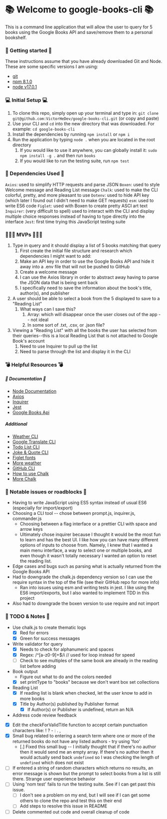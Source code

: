 # 📚 Welcome to google-books-cli 📚

This is a command line application that will allow the user to query for 5 books using the Google Books API and save/remove them to a personal bookshelf.

### 🏁 Getting started 🏁

These instructions assume that you have already downloaded Git and Node. These are some specific versions I am using:

- [git](https://git-scm.com/downloads)
- [npm 8.1.0](https://docs.npmjs.com/)
- [node v17.0.1](https://nodejs.org/en/)

### 💻 Initial Setup 💻

1. To clone this repo, simply open up your terminal and type in: `git clone git@github.com:VictorHeDev/google-books-cli.git` (or copy and paste)
2. Use your CLI and `cd` into the new directory that was downloaded. For example: `cd google-books-cli`
3. Install the dependencies by running `npm install` or `npm i`
4. Run the application by typing `node .` when you are located in the root directory
   1. If you would like to use it anywhere, you can globally install it: `sudo npm install -g .` and then run `books`
   2. If you would like to run the testing suite, run `npm test`

### 💾 Dependencies Used 💾

`Axios`: used to simplify HTTP requests and parse JSON
`Boxen`: used to style Welcome message and Reading List message
`Chalk`: used to make the CLI colorful, pretty, and more pleasant to use
`Dotenv`: used to hide API key (which later I found out I didn't need to make GET requests)
`esm`: used to write ES6 code
`Figlet`: used with Boxen to create pretty ASCI art text
`Inquirer`: (very difficult to spell) used to interact with the CLI and display multiple choice responses instead of having to type directly into the interface
`Jest`: first time trying this JavaScript testing suite

### ⛹🏻‍♂️ MVPs ⛹🏻‍♂️

1. Type in query and it should display a list of 5 books matching that query
   1. First create the initial file structure and research which dependencies I might want to add:
   2. Make an API key in order to use the Google Books API and hide it away into a .env file that will not be pushed to GitHub
   3. Create a welcome message
   4. I can use the Axios library in order to abstract away having to parse the JSON data that is being sent back
   5. I specifically need to save the information about the book's title, author(s), and publisher
2. A user should be able to select a book from the 5 displayed to save to a "Reading List"
   1. What ways can I save this?
      1. Array: which will disappear once the user closes out of the app -- not ideal
      2. In some sort of .txt, .csv, or .json file?
3. Viewing a "Reading List" with all the books the user has selected from their queries--this is a local Reading List that is not attached to Google Book's account
   1. Need to use Inquirer to pull up the list
   2. Need to parse through the list and display it in the CLI

### 💣 Helpful Resources 💣

##### 📜 Documentation 📜

- [Node Documentation](https://nodejs.org/dist/latest-v17.x/docs/api/)
- [Axios](https://www.npmjs.com/package/axios)
- [Inquirer](https://www.npmjs.com/package/inquirer)
- [Jest](https://jestjs.io/docs/getting-started)
- [Google Books Api](https://developers.google.com/books/docs/v1/getting_started)

##### Additional

- [Weather CLI](https://dev.to/aritik/build-a-weather-cli-tool-using-nodejs-inquirer-and-weatherapi-2f5n)
- [Google Translate CLI](https://dev.to/rushankhan1/build-a-cli-with-node-js-4jbi)
- [Todo List CLI](https://www.digitalocean.com/community/tutorials/how-to-build-command-line-applications-with-node-js)
- [Joke & Quote CLI](https://www.section.io/engineering-education/create-a-nodejs-cli/)
- [Figlet fonts](https://delightlylinux.wordpress.com/2014/05/30/produce-fancy-text-with-figlet/#:~:text=Custom%20Fonts,downloaded%20from%20the%20ftp%20site.)
- [More weather](https://codeburst.io/build-a-command-line-interface-cli-application-with-node-js-59becec90e28)
- [GitHub CLI](https://lo-victoria.com/automate-github-build-a-cli-app-with-nodejs-1)
- [How to use Chalk](https://motion-software.com/blog/color-the-nodejs-terminal-using-chalk-js-or-its-alternative)
- [More Chalk](https://alligator.io/nodejs/styling-output-command-line-node-scripts-chalk/)

### 🧱 Notable issues or roadblocks 🧱

- Having to write JavaScript using ES5 syntax instead of usual ES6 (especially for import/export)
- Choosing a CLI tool -- chose between prompt.js, inquirer.js, commander.js
  - Choosing between a flag interface or a prettier CLI with space and arrow keys
  - Ultimately chose inquirer because I thought it would be the most fun to learn and has the best UI. I like how you can have many different options of inputs to choose from. Namely, I knew that I wanted a main menu interface, a way to select one or multiple books, and even though it wasn't totally necessary I wanted an option to reset the reading list.
- Edge cases and bugs such as parsing what is actually returned from the Google Books API
- Had to downgrade the chalk.js dependency version so I can use the require syntax in the top of the file (see their GitHub repo for more info)
  - Ran into issues using esm and writing tests in jest. I like using the ES6 import/exports, but I also wanted to implement TDD in this project
- Also had to downgrade the boxen version to use require and not import

### 📝 TODO & Notes 📝

- Use chalk.js to create thematic logs
  - [x] Red for errors
  - [x] Green for success messages
- Write validator for query
  - [x] Needs to check for alphanumeric and spaces
  - [x] Regex: /^[a-z0-9]+$/i // used for loop instead for speed
  - [ ] Check to see multiples of the same book are already in the reading list before adding
- Book output
  - Figure out what to do and the colors needed
  - [x] set printType to "books" because we don't want box set collections
- Reading List
  - [x] If reading list is blank when checked, let the user know to add in more books
  - [x] Title by Author(s) published by Publisher format
    - [x] If Author(s) or Publisher is undefined, return an N/A
- Address code review feedback
- [x] Edit the checkForValidTitle function to accept certain punctuation characters like: ! ? - : . ,
- [x] Small bug related to entering a search term where one or more of the returned books do not have any listed authors - try using 'foo'
  - [.] Fixed this small bug -- I initially thought that if there's no author then it would send me an empty array. If there's no author then it would actually send back `undefined` so I was checking the length of `undefined` which does not exist
- [ ] If entered a string of random characters which returns no results, an error message is shown but the prompt to select books from a list is still there. Strange user experience behavior
- [ ] Using 'nom test' fails to run the testing suite. See if I can get past this issue.
  - [ ] I don't see a problem on my end, but I will see if I can get some others to clone the repo and test this on their end
  - [ ] Add steps to resolve this issue in README
- [ ] Delete commented out code and overall cleanup of code
